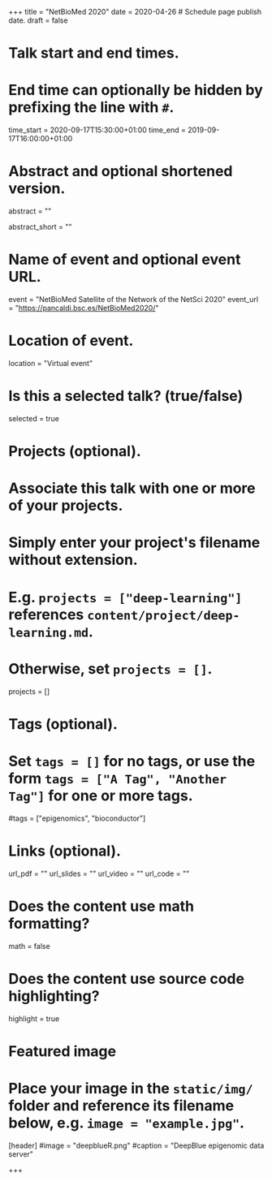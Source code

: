 +++
title = "NetBioMed 2020"
date = 2020-04-26  # Schedule page publish date.
draft = false

# Talk start and end times.
#   End time can optionally be hidden by prefixing the line with `#`.
time_start = 2020-09-17T15:30:00+01:00
time_end = 2019-09-17T16:00:00+01:00

# Abstract and optional shortened version.
abstract = ""

abstract_short = ""

# Name of event and optional event URL.
event = "NetBioMed Satellite of the Network of the NetSci 2020"
event_url = "https://pancaldi.bsc.es/NetBioMed2020/"

# Location of event.
location = "Virtual event"

# Is this a selected talk? (true/false)
selected = true

# Projects (optional).
#   Associate this talk with one or more of your projects.
#   Simply enter your project's filename without extension.
#   E.g. `projects = ["deep-learning"]` references `content/project/deep-learning.md`.
#   Otherwise, set `projects = []`.
projects = [] 

# Tags (optional).
#   Set `tags = []` for no tags, or use the form `tags = ["A Tag", "Another Tag"]` for one or more tags.
#tags = ["epigenomics", "bioconductor"]

# Links (optional).
url_pdf = ""
url_slides = ""
url_video = ""
url_code = ""

# Does the content use math formatting?
math = false

# Does the content use source code highlighting?
highlight = true

# Featured image
# Place your image in the `static/img/` folder and reference its filename below, e.g. `image = "example.jpg"`.
[header]
#image = "deepblueR.png"
#caption = "DeepBlue epigenomic data server"

+++

